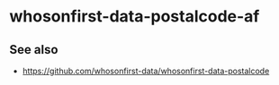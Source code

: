 # whosonfirst-data-postalcode-af

## See also

* https://github.com/whosonfirst-data/whosonfirst-data-postalcode
